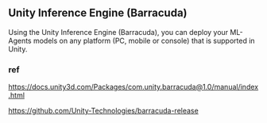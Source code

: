 ## Unity Inference Engine (Barracuda)
Using the Unity Inference Engine (Barracuda), you can deploy your ML-Agents models on any platform (PC, mobile or console) that is supported in Unity.


### ref

https://docs.unity3d.com/Packages/com.unity.barracuda@1.0/manual/index.html

https://github.com/Unity-Technologies/barracuda-release

